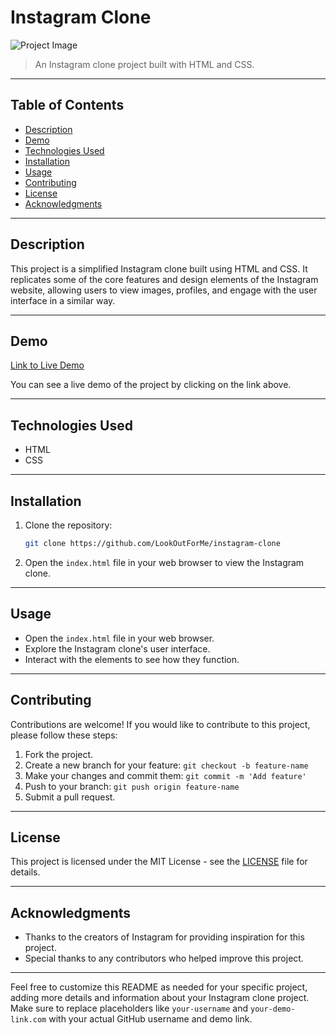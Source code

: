 
# Instagram Clone

![Project Image](project-image.png)

> An Instagram clone project built with HTML and CSS.

---

## Table of Contents

- [Description](#description)
- [Demo](#demo)
- [Technologies Used](#technologies-used)
- [Installation](#installation)
- [Usage](#usage)
- [Contributing](#contributing)
- [License](#license)
- [Acknowledgments](#acknowledgments)

---

## Description

This project is a simplified Instagram clone built using HTML and CSS. It replicates some of the core features and design elements of the Instagram website, allowing users to view images, profiles, and engage with the user interface in a similar way.

---

## Demo

[Link to Live Demo](https://015o4s.csb.app/)

You can see a live demo of the project by clicking on the link above.

---

## Technologies Used

- HTML
- CSS

---

## Installation

1. Clone the repository:

   ```sh
   git clone https://github.com/LookOutForMe/instagram-clone
   ```

2. Open the `index.html` file in your web browser to view the Instagram clone.

---

## Usage

- Open the `index.html` file in your web browser.
- Explore the Instagram clone's user interface.
- Interact with the elements to see how they function.

---

## Contributing

Contributions are welcome! If you would like to contribute to this project, please follow these steps:

1. Fork the project.
2. Create a new branch for your feature: `git checkout -b feature-name`
3. Make your changes and commit them: `git commit -m 'Add feature'`
4. Push to your branch: `git push origin feature-name`
5. Submit a pull request.

---

## License

This project is licensed under the MIT License - see the [LICENSE](LICENSE) file for details.

---

## Acknowledgments

- Thanks to the creators of Instagram for providing inspiration for this project.
- Special thanks to any contributors who helped improve this project.

---

Feel free to customize this README as needed for your specific project, adding more details and information about your Instagram clone project. Make sure to replace placeholders like `your-username` and `your-demo-link.com` with your actual GitHub username and demo link.
